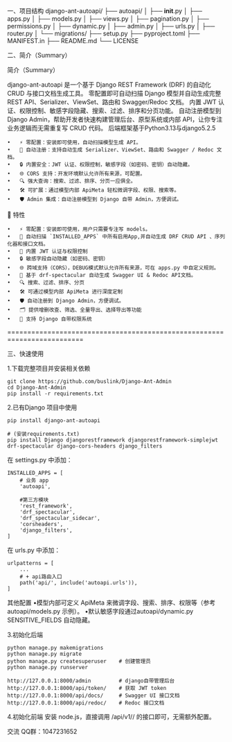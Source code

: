 一、项目结构
django-ant-autoapi/
├── autoapi/
│   ├── __init__.py
│   ├── apps.py
│   ├── models.py
│   ├── views.py
│   ├── pagination.py
│   ├── permissions.py
│   ├── dynamic.py
│   ├── admin.py
│   ├── urls.py
│   ├── router.py
│   └── migrations/
├── setup.py
├── pyproject.toml
├── MANIFEST.in
├── README.md
└── LICENSE


二、简介（Summary）

简介（Summary）

django-ant-autoapi 是一个基于 Django REST Framework (DRF) 的自动化 CRUD 与接口文档生成工具。
零配置即可自动扫描 Django 模型并自动生成完整 REST API、Serializer、ViewSet、路由和 Swagger/Redoc 文档。
内置 JWT 认证、权限控制、敏感字段隐藏、搜索、过滤、排序和分页功能。
自动注册模型到 Django Admin，帮助开发者快速构建管理后台、原型系统或内部 API，让你专注业务逻辑而无需重复写 CRUD 代码。
后端框架基于Python3.13与django5.2.5

	•	⚡ 零配置：安装即可使用，自动扫描模型生成 API。
	•	🔑 自动注册：支持自动生成 Serializer、ViewSet、路由和 Swagger / Redoc 文档。
	•	🔒 内置安全：JWT 认证、权限控制，敏感字段（如密码、密钥）自动隐藏。
	•	🌐 CORS 支持：开发环境默认允许所有来源，可配置。
	•	🔍 强大查询：搜索、过滤、排序、分页一应俱全。
	•	🛠 可扩展：通过模型内部 ApiMeta 轻松微调字段、权限、搜索等。
	•	🛡️ Admin 集成：自动注册模型到 Django 自带 Admin，方便调试。


🚀 特性

	•	⚡ 零配置：安装即可使用，用户只需要专注写 models。
	•	🔄 自动扫描 `INSTALLED_APPS` 中所有启用App,并自动生成 DRF CRUD API 、序列化器和接口文档。
	•	🔑 内置 JWT 认证与权限控制
	•	🔒 敏感字段自动隐藏（如密码、密钥）
	•	🌐 跨域支持（CORS），DEBUG模式默认允许所有来源，可在 apps.py 中自定义规则。
	•	📑 基于 drf-spectacular 自动生成 Swagger UI & Redoc API文档。
	•	🔍 搜索、过滤、排序、分页
	•	🛠 可通过模型内部 ApiMeta 进行深度定制
	•	🛡️ 自动注册到 Django Admin，方便调试。
	•	🗂️ 提供增删改查、筛选、全量导出、选择导出等功能
	•	🔐 支持 Django 自带权限系统


=========================================================================

三、快速使用

1.下载完整项目并安装相关依赖

    git clone https://github.com/buslink/Django-Ant-Admin
    cd Django-Ant-Admin
    pip install -r requirements.txt

2.已有Django 项目中使用

    pip install django-ant-autoapi

    # (安装requirements.txt)
    pip install Django djangorestframework djangorestframework-simplejwt drf-spectacular django-cors-headers django_filters

在 settings.py 中添加：

    INSTALLED_APPS = [
        # 业务 app
        'autoapi',
    
        #第三方模块
        'rest_framework',
        'drf_spectacular',
        'drf_spectacular_sidecar',
        'corsheaders',
        'django_filters',
    ]


在 urls.py 中添加：

    urlpatterns = [
        ...
        # + api路由入口
        path('api/', include('autoapi.urls')),
    ]


其他配置
	•模型内部可定义 ApiMeta 来微调字段、搜索、排序、权限等（参考 autoapi/models.py 示例）。
	•默认敏感字段通过autoapi/dynamic.py SENSITIVE_FIELDS 自动隐藏。


3.初始化后端

<!-- 自定义 model后，生成库表 -->
<!-- autoapi.models.Profile model权限调整示例 -->

    python manage.py makemigrations
    python manage.py migrate
    python manage.py createsuperuser    # 创建管理员
    python manage.py runserver

    http://127.0.0.1:8000/admin         # django自带管理后台
    http://127.0.0.1:8000/api/token/    # 获取 JWT token
    http://127.0.0.1:8000/api/docs/     # Swagger UI 接口文档
    http://127.0.0.1:8000/api/redoc/    # Redoc 接口文档


4.初始化前端
安装 node.js，直接调用 /api/v1/<ModelName>/ 的接口即可，无需额外配置。


交流
QQ群：1047231652